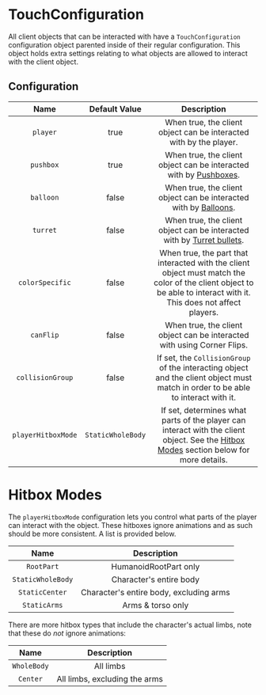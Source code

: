 # TouchConfiguration

All client objects that can be interacted with have a `TouchConfiguration` configuration object parented inside of their regular configuration. This object holds extra settings relating to what objects are allowed to interact with the client object.

## Configuration

| Name | Default Value | Description
|:-----:|:-----:|:-----:
| `player` | true | When true, the client object can be interacted with by the player.
| `pushbox` | true | When true, the client object can be interacted with by [Pushboxes](/docs/client-objects/pushbox-spawners.md).
| `balloon` | false | When true, the client object can be interacted with by [Balloons](/docs/client-objects/balloons.md).
| `turret` | false | When true, the client object can be interacted with by [Turret bullets](/docs/client-objects/turrets.md).
| `colorSpecific` | false | When true, the part that interacted with the client object must match the color of the client object to be able to interact with it. This does not affect players.
| `canFlip` | false | When true, the client object can be interacted with using Corner Flips.
| `collisionGroup` | false | If set, the `CollisionGroup` of the interacting object and the client object must match in order to be able to interact with it.
| `playerHitboxMode` | `StaticWholeBody` | If set, determines what parts of the player can interact with the client object. See the [Hitbox Modes](#hitbox-modes) section below for more details.

# Hitbox Modes

The `playerHitboxMode` configuration lets you control what parts of the player can interact with the object. These hitboxes ignore animations and as such should be more consistent. A list is provided below.

| Name | Description
|:-----:|:-----:
| `RootPart` | HumanoidRootPart only
| `StaticWholeBody` | Character's entire body
| `StaticCenter` | Character's entire body, excluding arms
| `StaticArms` | Arms & torso only

There are more hitbox types that include the character's actual limbs, note that these do *not* ignore animations:

| Name | Description
|:-----:|:-----:
| `WholeBody` | All limbs
| `Center` | All limbs, excluding the arms